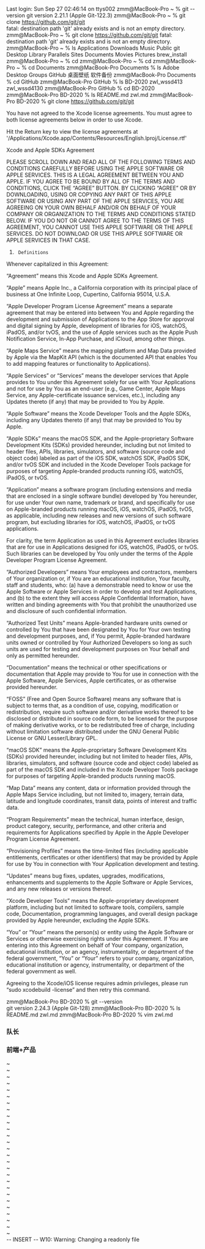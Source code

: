 Last login: Sun Sep 27 02:46:14 on ttys002
zmm@MacBook-Pro ~ % git --version
git version 2.21.1 (Apple Git-122.3)
zmm@MacBook-Pro ~ % git clone https://github.com/git/git                
fatal: destination path 'git' already exists and is not an empty directory.
zmm@MacBook-Pro ~ % git clone https://github.com/git/git
fatal: destination path 'git' already exists and is not an empty directory.
zmm@MacBook-Pro ~ % ls
Applications	Downloads	Music		Public		git
Desktop		Library		Parallels	Sites
Documents	Movies		Pictures	brew_install
zmm@MacBook-Pro ~ % cd
zmm@MacBook-Pro ~ % cd
zmm@MacBook-Pro ~ % cd Documents 
zmm@MacBook-Pro Documents % ls
Adobe		Desktop Groups	GitHub		桌面壁纸	软件备份
zmm@MacBook-Pro Documents % cd GitHub 
zmm@MacBook-Pro GitHub % ls
BD-2020		zwl_wssd413	zwl_wssd4130
zmm@MacBook-Pro GitHub % cd BD-2020 
zmm@MacBook-Pro BD-2020 % ls
README.md	zwl.md
zmm@MacBook-Pro BD-2020 % git clone https://github.com/git/git


You have not agreed to the Xcode license agreements. You must agree to both license agreements below in order to use Xcode.

Hit the Return key to view the license agreements at '/Applications/Xcode.app/Contents/Resources/English.lproj/License.rtf'

Xcode and Apple SDKs Agreement

PLEASE SCROLL DOWN AND READ ALL OF THE FOLLOWING TERMS AND CONDITIONS CAREFULLY BEFORE USING THE APPLE SOFTWARE OR APPLE SERVICES.  THIS IS A LEGAL AGREEMENT BETWEEN YOU AND APPLE.  IF YOU AGREE TO BE BOUND BY ALL OF THE TERMS AND CONDITIONS, CLICK THE “AGREE” BUTTON.  BY CLICKING “AGREE” OR BY DOWNLOADING, USING OR COPYING ANY PART OF THIS APPLE SOFTWARE OR USING ANY PART OF THE APPLE SERVICES, YOU ARE AGREEING ON YOUR OWN BEHALF AND/OR ON BEHALF OF YOUR COMPANY OR ORGANIZATION TO THE TERMS AND CONDITIONS STATED BELOW.  IF YOU DO NOT OR CANNOT AGREE TO THE TERMS OF THIS AGREEMENT, YOU CANNOT USE THIS APPLE SOFTWARE OR THE APPLE SERVICES.  DO NOT DOWNLOAD OR USE THIS APPLE SOFTWARE OR APPLE SERVICES IN THAT CASE.

1.      Definitions
Whenever capitalized in this Agreement:

“Agreement” means this Xcode and Apple SDKs Agreement.

“Apple” means Apple Inc., a California corporation with its principal place of business at One Infinite Loop, Cupertino, California 95014, U.S.A.

“Apple Developer Program License Agreement” means a separate agreement that may be entered into between You and Apple regarding the development and submission of Applications to the App Store for approval and digital signing by Apple, development of libraries for iOS, watchOS, iPadOS, and/or tvOS, and the use of Apple services such as the Apple Push Notification Service, In-App Purchase, and iCloud, among other things.

“Apple Maps Service” means the mapping platform and Map Data provided by Apple via the MapKit API (which is the documented API that enables You to add mapping features or functionality to Applications).  

“Apple Services” or “Services” means the developer services that Apple provides to You under this Agreement solely for use with Your Applications and not for use by You as an end-user (e.g., Game Center, Apple Maps Service, any Apple-certificate issuance services, etc.), including any Updates thereto (if any) that may be provided to You by Apple.  

“Apple Software” means the Xcode Developer Tools and the Apple SDKs, including any Updates thereto (if any) that may be provided to You by Apple.

“Apple SDKs” means the macOS SDK, and the Apple-proprietary Software Development Kits (SDKs) provided hereunder, including but not limited to header files, APIs, libraries, simulators, and software (source code and object code) labeled as part of the iOS SDK, watchOS SDK, iPadOS SDK, and/or tvOS SDK and included in the Xcode Developer Tools package for purposes of targeting Apple-branded products running iOS, watchOS, iPadOS, or tvOS.
 
“Application” means a software program (including extensions and media that are enclosed in a single software bundle) developed by You hereunder, for use under Your own name, trademark or brand, and specifically for use on Apple-branded products running macOS, iOS, watchOS, iPadOS, tvOS, as applicable, including new releases and new versions of such software program, but excluding libraries for iOS, watchOS, iPadOS, or tvOS applications.  

For clarity, the term Application as used in this Agreement excludes libraries that are for use in Applications designed for iOS, watchOS, iPadOS, or tvOS.  Such libraries can be developed by You only under the terms of the Apple Developer Program License Agreement.  

“Authorized Developers” means Your employees and contractors, members of Your organization or, if You are an educational institution, Your faculty, staff and students, who: (a) have a demonstrable need to know or use the Apple Software or Apple Services in order to develop and test Applications, and (b) to the extent they will access Apple Confidential Information, have written and binding agreements with You that prohibit the unauthorized use and disclosure of such confidential information.

“Authorized Test Units” means Apple-branded hardware units owned or controlled by You that have been designated by You for Your own testing and development purposes, and, if You permit, Apple-branded hardware units owned or controlled by Your Authorized Developers so long as such units are used for testing and development purposes on Your behalf and only as permitted hereunder. 

“Documentation” means the technical or other specifications or documentation that Apple may provide to You for use in connection with the Apple Software, Apple Services, Apple certificates, or as otherwise provided hereunder. 

“FOSS” (Free and Open Source Software) means any software that is subject to terms that, as a condition of use, copying, modification or redistribution, require such software and/or derivative works thereof to be disclosed or distributed in source code form, to be licensed for the purpose of making derivative works, or to be redistributed free of charge, including without limitation software distributed under the GNU General Public License or GNU Lesser/Library GPL.

“macOS SDK” means the Apple-proprietary Software Development Kits (SDKs) provided hereunder, including but not limited to header files, APIs, libraries, simulators, and software (source code and object code) labeled as part of the macOS SDK and included in the Xcode Developer Tools package for purposes of targeting Apple-branded products running macOS.
 
“Map Data” means any content, data or information provided through the Apple Maps Service including, but not limited to, imagery, terrain data, latitude and longitude coordinates, transit data, points of interest and traffic data. 

“Program Requirements” mean the technical, human interface, design, product category, security, performance, and other criteria and requirements for Applications specified by Apple in the Apple Developer Program License Agreement.  

“Provisioning Profiles” means the time-limited files (including applicable entitlements, certificates or other identifiers) that may be provided by Apple for use by You in connection with Your Application development and testing.

“Updates” means bug fixes, updates, upgrades, modifications, enhancements and supplements to the Apple Software or Apple Services, and any new releases or versions thereof.

“Xcode Developer Tools” means the Apple-proprietary development platform, including but not limited to software tools, compilers, sample code, Documentation, programming languages, and overall design package provided by Apple hereunder, excluding the Apple SDKs.

“You” or “Your” means the person(s) or entity using the Apple Software or Services or otherwise exercising rights under this Agreement.  If You are entering into this Agreement on behalf of Your company, organization, educational institution, or an agency, instrumentality, or department of the federal government, “You” or “Your” refers to your company, organization, educational institution or agency, instrumentality, or department of the federal government as well.



Agreeing to the Xcode/iOS license requires admin privileges, please run “sudo xcodebuild -license” and then retry this command.


zmm@MacBook-Pro BD-2020 % git --version                       
git version 2.24.3 (Apple Git-128)
zmm@MacBook-Pro BD-2020 % ls
README.md	zwl.md
zmm@MacBook-Pro BD-2020 %  vim zwl.md 

### 队长
### 前端+产品
~                                                                               
~                                                                               
~                                                                               
~                                                                               
~                                                                               
~                                                                               
~                                                                               
~                                                                               
~                                                                               
~                                                                               
~                                                                               
~                                                                               
~                                                                               
~                                                                               
~                                                                               
~                                                                               
~                                                                               
~                                                                               
~                                                                               
~                                                                               
~                                                                               
~                                                                               
~                                                                               
~                                                                               
~                                                                               
~                                                                               
~                                                                               
-- INSERT -- W10: Warning: Changing a readonly file
